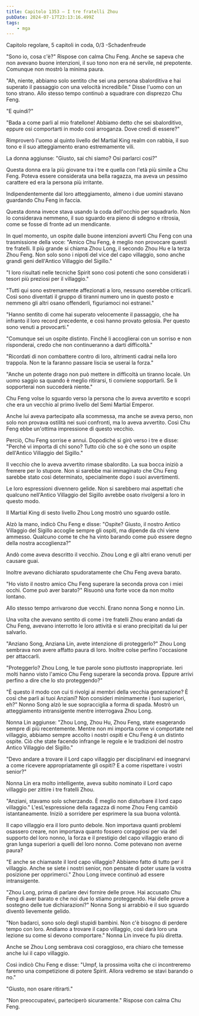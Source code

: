 ```yaml
---
title: Capitolo 1353 – I tre fratelli Zhou
pubDate: 2024-07-17T23:13:16.499Z
tags:
    - mga
---
```



Capitolo regolare,
5 capitoli in coda, 0/3
-Schadenfreude


"Sono io, cosa c'è?" Rispose con calma Chu Feng. Anche se sapeva che non avevano buone intenzioni, il suo tono non era né servile, né prepotente. Comunque non mostrò la minima paura.


"Ah, niente, abbiamo solo sentito che sei una persona sbalorditiva e hai superato il passaggio con una velocità incredibile." Disse l'uomo con un tono strano. Allo stesso tempo continuò a squadrare con disprezzo Chu Feng.


"E quindi?"


"Bada a come parli al mio fratellone! Abbiamo detto che sei sbalorditivo, eppure osi comportarti in modo così arroganza. Dove credi di essere?"


Rimproverò l'uomo al quinto livello del Martial King realm con rabbia, il suo tono e il suo atteggiamento erano estremamente vili.


La donna aggiunse: "Giusto, sai chi siamo? Osi parlarci così?"


Questa donna era la più giovane tra i tre e quella con l'età più simile a Chu Feng. Poteva essere considerata una bella ragazza, ma aveva un pessimo carattere ed era la persona più irritante.


Indipendentemente dal loro atteggiamento, almeno i due uomini stavano guardando Chu Feng in faccia.


Questa donna invece stava usando la coda dell'occhio per squadrarlo. Non lo considerava nemmeno, il suo sguardo era pieno di sdegno e ritrosia, come se fosse di fronte ad un mendicante.


In quel momento, un ospite dalle buone intenzioni avvertì Chu Feng con una trasmissione della voce: "Amico Chu Feng, è meglio non provocare questi tre fratelli. Il più grande si chiama Zhou Long, il secondo Zhou Hu e la terza Zhou Feng. Non solo sono i nipoti del vice del capo villaggio, sono anche grandi geni dell'Antico Villaggio del Sigillo."


"I loro risultati nelle tecniche Spirit sono così potenti che sono considerati i tesori più preziosi per il villaggio."


"Tutti qui sono estremamente affezionati a loro, nessuno oserebbe criticarli. Così sono diventati il gruppo di tiranni numero uno in questo posto e nemmeno gli altri osano offenderli, figuriamoci noi estranei."


"Hanno sentito di come hai superato velocemente il passaggio, che ha infranto il loro record precedente, e così hanno provato gelosia. Per questo sono venuti a provocarti."


"Comunque sei un ospite distinto. Finché li accoglierai con un sorriso e non risponderai, credo che non continueranno a darti difficoltà."


"Ricordati di non combattere contro di loro, altrimenti cadrai nella loro trappola. Non te la faranno passare liscia se userai la forza."


"Anche un potente drago non può mettere in difficoltà un tiranno locale. Un uomo saggio sa quando è meglio ritirarsi, ti conviene sopportarli. Se li sopporterai non succederà niente."


Chu Feng volse lo sguardo verso la persona che lo aveva avvertito e scoprì che era un vecchio al primo livello del Semi Martial Emperor.


Anche lui aveva partecipato alla scommessa, ma anche se aveva perso, non solo non provava ostilità nei suoi confronti, ma lo aveva avvertito. Così Chu Feng ebbe un'ottima impressione di questo vecchio.


Perciò, Chu Feng sorrise e annuì. Dopodiché si girò verso i tre e disse: "Perché vi importa di chi sono? Tutto ciò che so è che sono un ospite dell'Antico Villaggio del Sigillo."


Il vecchio che lo aveva avvertito rimase sbalordito. La sua bocca iniziò a fremere per lo stupore. Non si sarebbe mai immaginato che Chu Feng sarebbe stato così determinato, specialmente dopo i suoi avvertimenti.


Le loro espressioni divennero gelide. Non si sarebbero mai aspettati che qualcuno nell'Antico Villaggio del Sigillo avrebbe osato rivolgersi a loro in questo modo.


Il Martial King di sesto livello Zhou Long mostrò uno sguardo ostile.


Alzò la mano, indicò Chu Feng e disse: "Ospite? Giusto, il nostro Antico Villaggio del Sigillo accoglie sempre gli ospiti, ma dipende da chi viene ammesso. Qualcuno come te che ha vinto barando come può essere degno della nostra accoglienza?"


Andò come aveva descritto il vecchio. Zhou Long e gli altri erano venuti per causare guai.


Inoltre avevano dichiarato spudoratamente che Chu Feng aveva barato.


"Ho visto il nostro amico Chu Feng superare la seconda prova con i miei occhi. Come può aver barato?" Risuonò una forte voce da non molto lontano.


Allo stesso tempo arrivarono due vecchi. Erano nonna Song e nonno Lin.


Una volta che avevano sentito di come i tre fratelli Zhou erano andati da Chu Feng, avevano interrotto le loro attività e si erano precipitati da lui per salvarlo.


"Anziano Song, Anziana Lin, avete intenzione di proteggerlo?" Zhou Long sembrava non avere affatto paura di loro. Inoltre colse perfino l'occasione per attaccarli.


"Proteggerlo? Zhou Long, le tue parole sono piuttosto inappropriate. Ieri molti hanno visto l'amico Chu Feng superare la seconda prova. Eppure arrivi perfino a dire che lo sto proteggendo?"


"È questo il modo con cui ti rivolgi ai membri della vecchia generazione? È così che parli ai tuoi Anziani? Non consideri minimamente i tuoi superiori, eh?" Nonno Song alzò le sue sopracciglia a forma di spada. Mostrò un atteggiamento intransigente mentre interrogava Zhou Long.


Nonna Lin aggiunse: "Zhou Long, Zhou Hu, Zhou Feng, state esagerando sempre di più recentemente. Mentre non mi importa come vi comportate nel villaggio, abbiamo sempre accolto i nostri ospiti e Chu Feng è un distinto ospite. Ciò che state facendo infrange le regole e le tradizioni del nostro Antico Villaggio del Sigillo."


"Devo andare a trovare il Lord capo villaggio per disciplinarvi ed insegnarvi a come ricevere appropriatamente gli ospiti? E a come rispettare i vostri senior?"


Nonna Lin era molto intelligente, aveva subito nominato il Lord capo villaggio per zittire i tre fratelli Zhou.


"Anziani, stavamo solo scherzando. È meglio non disturbare il lord capo villaggio." L'esL'espressione della ragazza di nome Zhou Feng cambiò istantaneamente. Iniziò a sorridere per esprimere la sua buona volontà.


Il capo villaggio era il loro punto debole. Non importava quanti problemi osassero creare, non importava quanto fossero coraggiosi per via del supporto del loro nonno, la forza e il prestigio del capo villaggio erano di gran lunga superiori a quelli del loro nonno. Come potevano non averne paura?


"E anche se chiamaste il lord capo villaggio? Abbiamo fatto di tutto per il villaggio. Anche se siete i nostri senior, non pensate di poter usare la vostra posizione per opprimerci." Zhou Long invece continuò ad essere intransigente.


"Zhou Long, prima di parlare devi fornire delle prove. Hai accusato Chu Feng di aver barato e che noi due lo stiamo proteggendo. Hai delle prove a sostegno delle tue dichiarazioni?" Nonna Song si arrabbiò e il suo sguardo diventò lievemente gelido.


"Non badarci, sono solo degli stupidi bambini. Non c'è bisogno di perdere tempo con loro. Andiamo a trovare il capo villaggio, così darà loro una lezione su come si devono comportare." Nonna Lin invece fu più diretta.


Anche se Zhou Long sembrava così coraggioso, era chiaro che temesse anche lui il capo villaggio.


Così indicò Chu Feng e disse: "Umpf, la prossima volta che ci incontreremo faremo una competizione di potere Spirit. Allora vedremo se stavi barando o no."


"Giusto, non osare ritirarti."


"Non preoccupatevi, parteciperò sicuramente." Rispose con calma Chu Feng.
                                


                                



